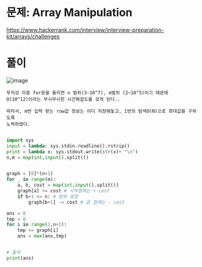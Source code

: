 # 문제: Array Manipulation
https://www.hackerrank.com/interview/interview-preparation-kit/arrays/challenges

# 풀이
![image](https://user-images.githubusercontent.com/87055456/146404162-95804292-3db3-43ba-a7fe-9c1210f9de32.png)
```
무지성 이중 for문을 돌리면 n 범위(3~10^7), m범위 (2~10^5)이기 때문에
O(10^12)이라는 무시무시한 시간복잡도를 갖게 된다..  

따라서, m번 입력 받는 row값 정보는 어디 저장해놓고, 1번의 탐색O(N)으로 최대값을 구하도록
노력하였다.  
```
``` python

import sys
input = lambda: sys.stdin.readline().rstrip()
print = lambda x: sys.stdout.write(str(x)+ "\n")
n,m = map(int,input().split())


graph = [0]*(n+1)
for _ in range(m):
    a, b, cost = map(int,input().split())
    graph[a] += cost # 시작점에는 + cost
    if b+1 <= n: # 범위 설정
        graph[b+1] -= cost # 끝 점에는 - cost

ans = 0
tmp = 0
for i in range(1,n+1):
    tmp += graph[i]
    ans = max(ans,tmp)


# 출력
print(ans)

```
